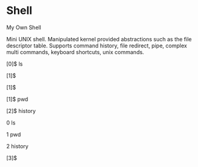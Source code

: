 # Shell
My Own Shell



Mini UNIX shell. Manipulated kernel provided abstractions such as the file descriptor table. Supports command history, file redirect, pipe, complex multi commands, keyboard shortcuts, unix commands.

[0]$ ls

[1]$

[1]$

[1]$ pwd

[2]$ history

0 ls

1 pwd

2 history

[3]$
